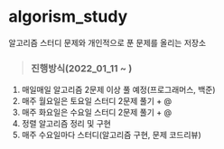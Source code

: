 # algorism_study

알고리즘 스터디 문제와 개인적으로 푼 문제를 올리는 저장소

> ### 진행방식(2022_01_11 ~ )

1. 매일매일 알고리즘 2문제 이상 풀 예정(프로그래머스, 백준)
2. 매주 월요일은 토요일 스터디 2문제 풀기 + @
3. 매주 화요일은 수요일 스터디 2문제 풀기 + @
4. 정렬 알고리즘 정리 및 구현
5. 매주 수요일마다 스터디(알고리즘 구현, 문제 코드리뷰)
